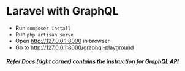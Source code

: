 # Laravel with GraphQL

* Run `composer install`
* Run `php artisan serve`
* Open http://127.0.0.1:8000 in browser
* Go to http://127.0.0.1:8000/graphql-playground

##### Refer Docs (right corner) contains the instruction for GraphQL API
